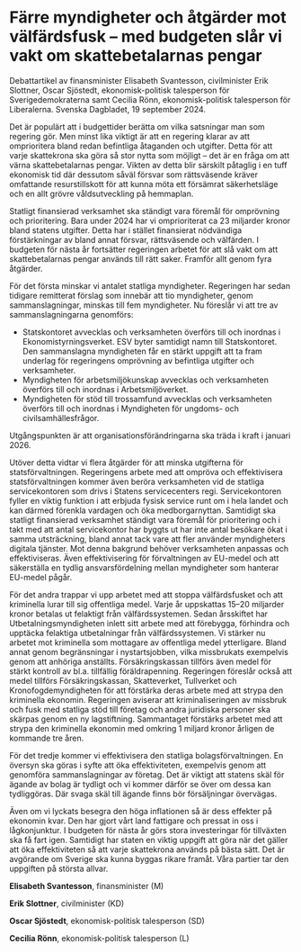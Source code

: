 # Färre myndigheter och åtgärder mot välfärdsfusk – med budgeten slår vi vakt om skattebetalarnas pengar

Debattartikel av finansminister Elisabeth Svantesson, civilminister Erik Slottner, Oscar Sjöstedt, ekonomisk-politisk talesperson för Sverigedemokraterna samt Cecilia Rönn,
ekonomisk-politisk talesperson för Liberalerna. Svenska Dagbladet, 19 september 2024.

Det är populärt att i budgettider berätta om vilka satsningar man som regering gör. Men minst lika viktigt är att en regering klarar av att omprioritera bland redan befintliga åtaganden och utgifter. Detta för att varje skattekrona ska göra så stor nytta som möjligt – det är en fråga om att värna skattebetalarnas pengar. Vikten av detta blir särskilt påtaglig i en tuff ekonomisk tid där dessutom såväl försvar som rättsväsende kräver omfattande resurstillskott för att kunna möta ett försämrat säkerhetsläge och en allt grövre våldsutveckling på hemmaplan.

Statligt finansierad verksamhet ska ständigt vara föremål för omprövning och prioritering. Bara under 2024 har vi omprioriterat ca 23 miljarder kronor bland statens utgifter. Detta har i stället finansierat nödvändiga förstärkningar av bland annat försvar, rättsväsende och välfärden. I budgeten för nästa år fortsätter regeringen arbetet för att slå vakt om att skattebetalarnas pengar används till rätt saker. Framför allt genom fyra åtgärder.

För det första minskar vi antalet statliga myndigheter. Regeringen har sedan tidigare remitterat förslag som innebär att tio myndigheter, genom sammanslagningar, minskas till fem myndigheter. Nu föreslår vi att tre av sammanslagningarna genomförs:

* Statskontoret avvecklas och verksamheten överförs till och inordnas i Ekonomistyrningsverket. ESV byter samtidigt namn till Statskontoret. Den sammanslagna myndigheten får en stärkt uppgift att ta fram underlag för regeringens omprövning av befintliga utgifter och verksamheter.
* Myndigheten för arbetsmiljökunskap avvecklas och verksamheten överförs till och inordnas i Arbetsmiljöverket.
* Myndigheten för stöd till trossamfund avvecklas och verksamheten överförs till och inordnas i Myndigheten för ungdoms- och civilsamhällesfrågor.

Utgångspunkten är att organisationsförändringarna ska träda i kraft i januari 2026.

Utöver detta vidtar vi flera åtgärder för att minska utgifterna för statsförvaltningen. Regeringens arbete med att ompröva och effektivisera statsförvaltningen kommer även beröra verksamheten vid de statliga servicekontoren som drivs i Statens servicecenters regi. Servicekontoren fyller en viktig funktion i att erbjuda fysisk service runt om i hela landet och kan därmed förenkla vardagen och öka medborgarnyttan. Samtidigt ska statligt finansierad verksamhet ständigt vara föremål för prioritering och i takt med att antal servicekontor har byggts ut har inte antal besökare ökat i samma utsträckning, bland annat tack vare att fler använder myndigheters digitala tjänster. Mot denna bakgrund behöver verksamheten anpassas och effektiviseras. Även effektivisering för förvaltningen av EU-medel och att säkerställa en tydlig ansvarsfördelning mellan myndigheter som hanterar EU-medel pågår.

För det andra trappar vi upp arbetet med att stoppa välfärdsfusket och att kriminella lurar till sig offentliga medel. Varje år uppskattas 15–20 miljarder kronor betalas ut felaktigt från välfärdssystemen. Sedan årsskiftet har Utbetalningsmyndigheten inlett sitt arbete med att förebygga, förhindra och upptäcka felaktiga utbetalningar från välfärdssystemen. Vi stärker nu arbetet mot kriminella som mottagare av offentliga medel ytterligare. Bland annat genom begränsningar i nystartsjobben, vilka missbrukats exempelvis genom att anhöriga anställts. Försäkringskassan tillförs även medel för stärkt kontroll av bl.a. tillfällig föräldrapenning. Regeringen föreslår också att medel tillförs Försäkringskassan, Skatteverket, Tullverket och Kronofogdemyndigheten för att förstärka deras arbete med att strypa den kriminella ekonomin. Regeringen aviserar att kriminaliseringen av missbruk och fusk med statliga stöd till företag och andra juridiska personer ska skärpas genom en ny lagstiftning. Sammantaget förstärks arbetet med att strypa den kriminella ekonomin med omkring 1 miljard kronor årligen de kommande tre åren.

För det tredje kommer vi effektivisera den statliga bolagsförvaltningen. En översyn ska göras i syfte att öka effektiviteten, exempelvis genom att genomföra sammanslagningar av företag. Det är viktigt att statens skäl för ägande av bolag är tydligt och vi kommer därför se över om dessa kan tydliggöras. Där svaga skäl till ägande finns bör försäljningar övervägas.

Även om vi lyckats besegra den höga inflationen så är dess effekter på ekonomin kvar. Den har gjort vårt land fattigare och pressat in oss i lågkonjunktur. I budgeten för nästa år görs stora investeringar för tillväxten ska få fart igen. Samtidigt har staten en viktig uppgift att göra när det gäller att öka effektiviteten så att varje skattekrona används på bästa sätt. Det är avgörande om Sverige ska kunna byggas rikare framåt. Våra partier tar den uppgiften på största allvar.

**Elisabeth Svantesson**, finansminister (M)

**Erik Slottner**, civilminister (KD)

**Oscar Sjöstedt**, ekonomisk-politisk talesperson (SD)

**Cecilia Rönn**, ekonomisk-politisk talesperson (L)

